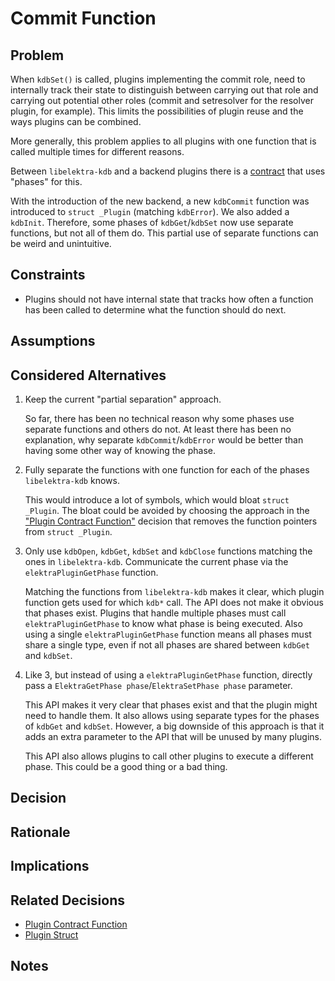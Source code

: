 # Commit Function

## Problem

When `kdbSet()` is called, plugins implementing the commit role, need to internally track their state to distinguish between carrying out that role and carrying out potential other roles (commit and setresolver for the resolver plugin, for example).
This limits the possibilities of plugin reuse and the ways plugins can be combined.

More generally, this problem applies to all plugins with one function that is called multiple times for different reasons.

Between `libelektra-kdb` and a backend plugins there is a [contract](../dev/backend-plugins.md) that uses "phases" for this.

With the introduction of the new backend, a new `kdbCommit` function was introduced to `struct _Plugin` (matching `kdbError`).
We also added a `kdbInit`.
Therefore, some phases of `kdbGet`/`kdbSet` now use separate functions, but not all of them do.
This partial use of separate functions can be weird and unintuitive.

## Constraints

- Plugins should not have internal state that tracks how often a function has been called to determine what the function should do next.

## Assumptions

## Considered Alternatives

1. Keep the current "partial separation" approach.

   So far, there has been no technical reason why some phases use separate functions and others do not.
   At least there has been no explanation, why separate `kdbCommit`/`kdbError` would be better than having some other way of knowing the phase.

2. Fully separate the functions with one function for each of the phases `libelektra-kdb` knows.

   This would introduce a lot of symbols, which would bloat `struct _Plugin`.
   The bloat could be avoided by choosing the approach in the ["Plugin Contract Function"](plugin_contract_function.md) decision that removes the function pointers from `struct _Plugin`.

3. Only use `kdbOpen`, `kdbGet`, `kdbSet` and `kdbClose` functions matching the ones in `libelektra-kdb`.
   Communicate the current phase via the `elektraPluginGetPhase` function.

   Matching the functions from `libelektra-kdb` makes it clear, which plugin function gets used for which `kdb*` call.
   The API does not make it obvious that phases exist.
   Plugins that handle multiple phases must call `elektraPluginGetPhase` to know what phase is being executed.
   Also using a single `elektraPluginGetPhase` function means all phases must share a single type, even if not all phases are shared between `kdbGet` and `kdbSet`.

4. Like 3, but instead of using a `elektraPluginGetPhase` function, directly pass a `ElektraGetPhase phase`/`ElektraSetPhase phase` parameter.

   This API makes it very clear that phases exist and that the plugin might need to handle them.
   It also allows using separate types for the phases of `kdbGet` and `kdbSet`.
   However, a big downside of this approach is that it adds an extra parameter to the API that will be unused by many plugins.

   This API also allows plugins to call other plugins to execute a different phase.
   This could be a good thing or a bad thing.

## Decision

## Rationale

## Implications

## Related Decisions

- [Plugin Contract Function](plugin_contract_function.md)
- [Plugin Struct](plugin_struct.md)

## Notes
